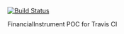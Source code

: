 [![Build Status](https://travis-ci.org/marascio/FinancialInstrument.svg?branch=master)](https://travis-ci.org/marascio/FinancialInstrument)

FinancialInstrument POC for Travis CI
